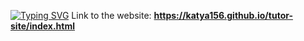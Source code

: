 <a href="https://git.io/typing-svg"><img src="https://readme-typing-svg.demolab.com?font=Fira+Code&pause=1000&center=true&width=435&lines=TUTOR+SITE" alt="Typing SVG" /></a>
Link to the website: <strong>https://katya156.github.io/tutor-site/index.html</strong>

